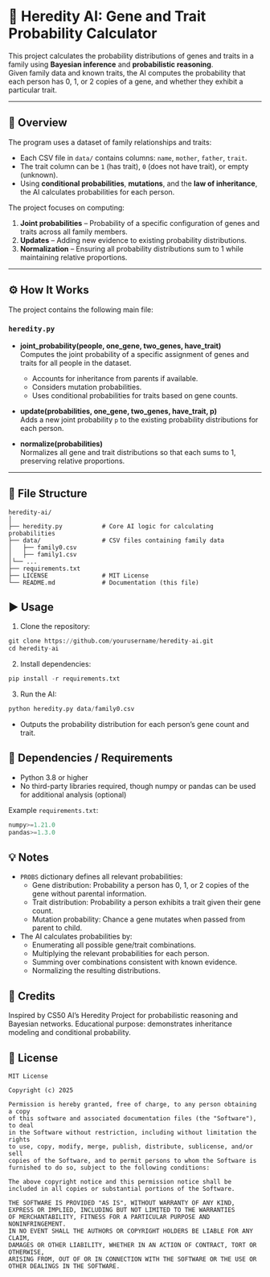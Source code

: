 # 🧬 Heredity AI: Gene and Trait Probability Calculator

This project calculates the probability distributions of genes and traits in a family using **Bayesian inference** and **probabilistic reasoning**.  
Given family data and known traits, the AI computes the probability that each person has 0, 1, or 2 copies of a gene, and whether they exhibit a particular trait.

---

## 📖 Overview

The program uses a dataset of family relationships and traits:

- Each CSV file in `data/` contains columns: `name`, `mother`, `father`, `trait`.  
- The trait column can be `1` (has trait), `0` (does not have trait), or empty (unknown).  
- Using **conditional probabilities**, **mutations**, and the **law of inheritance**, the AI calculates probabilities for each person.

The project focuses on computing:

1. **Joint probabilities** – Probability of a specific configuration of genes and traits across all family members.  
2. **Updates** – Adding new evidence to existing probability distributions.  
3. **Normalization** – Ensuring all probability distributions sum to 1 while maintaining relative proportions.

---

## ⚙️ How It Works

The project contains the following main file:

### `heredity.py`

- **joint_probability(people, one_gene, two_genes, have_trait)**  
  Computes the joint probability of a specific assignment of genes and traits for all people in the dataset.  
  - Accounts for inheritance from parents if available.  
  - Considers mutation probabilities.  
  - Uses conditional probabilities for traits based on gene counts.

- **update(probabilities, one_gene, two_genes, have_trait, p)**  
  Adds a new joint probability `p` to the existing probability distributions for each person.

- **normalize(probabilities)**  
  Normalizes all gene and trait distributions so that each sums to 1, preserving relative proportions.

---

## 🧩 File Structure

```text
heredity-ai/
│
├── heredity.py           # Core AI logic for calculating probabilities
├── data/                 # CSV files containing family data
│   ├── family0.csv
│   ├── family1.csv
│└── ...
├── requirements.txt
├── LICENSE               # MIT License
└── README.md             # Documentation (this file)
```
## ▶️ Usage
1. Clone the repository:
```python
git clone https://github.com/yourusername/heredity-ai.git
cd heredity-ai
```
2. Install dependencies:
```python
pip install -r requirements.txt
```
3. Run the AI:
```python
python heredity.py data/family0.csv
```
- Outputs the probability distribution for each person’s gene count and trait.

## 🧩 Dependencies / Requirements
- Python 3.8 or higher
- No third-party libraries required, though numpy or pandas can be used for additional analysis (optional)

Example `requirements.txt`:
```python
numpy>=1.21.0
pandas>=1.3.0
```
## 💡 Notes

- `PROBS` dictionary defines all relevant probabilities:
  - Gene distribution: Probability a person has 0, 1, or 2 copies of the gene without parental information.
  - Trait distribution: Probability a person exhibits a trait given their gene count.
  - Mutation probability: Chance a gene mutates when passed from parent to child.
- The AI calculates probabilities by:
  - Enumerating all possible gene/trait combinations.
  - Multiplying the relevant probabilities for each person.
  - Summing over combinations consistent with known evidence.
  - Normalizing the resulting distributions.

## 🏁 Credits

Inspired by CS50 AI’s Heredity Project for probabilistic reasoning and Bayesian networks.
Educational purpose: demonstrates inheritance modeling and conditional probability.

## 📄 License
```text
MIT License

Copyright (c) 2025

Permission is hereby granted, free of charge, to any person obtaining a copy
of this software and associated documentation files (the "Software"), to deal
in the Software without restriction, including without limitation the rights
to use, copy, modify, merge, publish, distribute, sublicense, and/or sell
copies of the Software, and to permit persons to whom the Software is
furnished to do so, subject to the following conditions:

The above copyright notice and this permission notice shall be
included in all copies or substantial portions of the Software.

THE SOFTWARE IS PROVIDED "AS IS", WITHOUT WARRANTY OF ANY KIND,
EXPRESS OR IMPLIED, INCLUDING BUT NOT LIMITED TO THE WARRANTIES
OF MERCHANTABILITY, FITNESS FOR A PARTICULAR PURPOSE AND NONINFRINGEMENT.
IN NO EVENT SHALL THE AUTHORS OR COPYRIGHT HOLDERS BE LIABLE FOR ANY CLAIM,
DAMAGES OR OTHER LIABILITY, WHETHER IN AN ACTION OF CONTRACT, TORT OR OTHERWISE,
ARISING FROM, OUT OF OR IN CONNECTION WITH THE SOFTWARE OR THE USE OR OTHER DEALINGS IN THE SOFTWARE.
```
